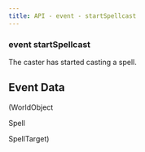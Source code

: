 ```yaml
---
title: API - event - startSpellcast
---
```


### event startSpellcast

The caster has started casting a spell.


## Event Data

<span class='event-data-field'>(WorldObject</span>

<span class='event-data-field'>Spell</span>

<span class='event-data-field'>SpellTarget)</span>

